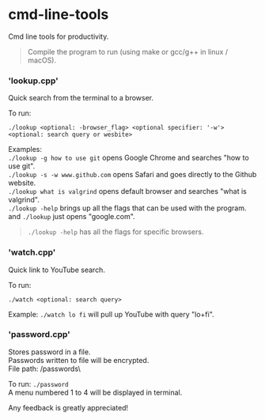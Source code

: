 # cmd-line-tools

Cmd line tools for productivity.

> Compile the program to run (using make or gcc/g++ in linux / macOS).

### 'lookup.cpp'

Quick search from the terminal to a browser.

To run:

```
./lookup <optional: -browser_flag> <optional specifier: '-w'> <optional: search query or wesbite>
```

Examples:\
`./lookup -g how to use git` opens Google Chrome and searches "how to use git".\
`./lookup -s -w www.github.com` opens Safari and goes directly to the Github website.\
`./lookup what is valgrind` opens default browser and searches "what is valgrind".\
`./lookup -help` brings up all the flags that can be used with the program.\
and `./lookup` just opens "google.com".

> `./lookup -help` has all the flags for specific browsers.

### 'watch.cpp'

Quick link to YouTube search.

To run:

```
./watch <optional: search query>
```
Example: `./watch lo fi` will pull up YouTube with query "lo+fi".

### 'password.cpp'

Stores password in a file.\
Passwords written to file will be encrypted.\
File path: <home directory>/passwords\

To run: `./password`\
A menu numbered 1 to 4 will be displayed in terminal.

Any feedback is greatly appreciated!
